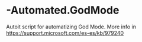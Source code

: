 # -Automated.GodMode
Autoit script for automatizing God Mode. More info in https://support.microsoft.com/es-es/kb/979240
